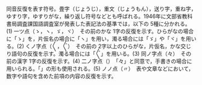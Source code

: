 同音反復を表す符号。畳字（じょうじ），重文（じょうもん），送り字，重ね字，ゆすり字，ゆすりがな，繰り返し符号などとも呼ばれる。1946年に文部省教科書局調査課国語調査室が発表した表記法の基準では，以下の 5種に分かれる。(1) 一ツ点（ゝ，ヽ，ゞ，ヾ）　その前のかな 1字の反復を示す。ひらがなの場合に「ゝ」を，片仮名の場合に「ヽ」を用い，濁る場合には「ゞ」や「ヾ」を用いる。(2) くノ字点（〱，〲）　その前の 2字以上のひらがな，片仮名，かな交じり語句の反復を示す。濁る場合には「〲」を用いる。(3) 同ノ字点（々）　その前の漢字 1字の反復を示す。(4) 二ノ字点（）　「々」と同意で，手書きの場合に用いられる。「」の形も使用される。(5) ノノ点（〃）　表や文章などにおいて，数字や語句を含めた前項の内容の反復を示す。
